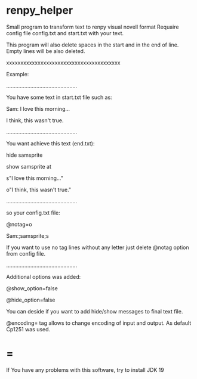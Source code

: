 # renpy_helper
Small program to transform text to renpy visual novell format
Requaire config file config.txt and start.txt with your text.

This program will also delete spaces in the start and in the end of line. Empty lines will be also deleted.

xxxxxxxxxxxxxxxxxxxxxxxxxxxxxxxxxxxxxxxx

Example:

...............................................

You have some text in start.txt file such as:


Sam: I love this morning... 

I think, this wasn't true.

...............................................

You want achieve this text (end.txt):


hide samsprite

show samsprite at

s"I love this morning..."

o"I think, this wasn't true."

...............................................

so your config.txt file:


@notag=o 

Sam:;samsprite;s

If you want to use no tag lines without any letter just delete @notag option from config file.

...............................................

Additional options was added:


@show_option=false

@hide_option=false

You can deside if you want to add hide/show messages to final text file.  

@encoding= tag allows to change encoding of input and output. As default Cp1251 was used. 

=
=
If You have any problems with this software, try to install JDK 19
